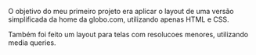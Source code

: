 O objetivo do meu primeiro projeto era aplicar o layout de uma versão simplificada da home da globo.com, utilizando apenas HTML e CSS.

Também foi feito um layout para telas com resolucoes menores, utilizando media queries.
